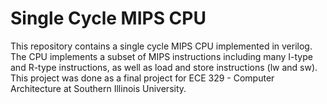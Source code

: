 # Single Cycle MIPS CPU
This repository contains a single cycle MIPS CPU implemented in verilog. The CPU implements a subset of MIPS instructions including many I-type and R-type instructions, as well as load and store instructions (lw and sw). This project was done as a final project for ECE 329 - Computer Architecture at Southern Illinois University.
